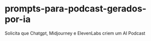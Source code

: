# prompts-para-podcast-gerados-por-ia
Solicita que Chatgpt, Midjourney e ElevenLabs criem um AI Podcast

